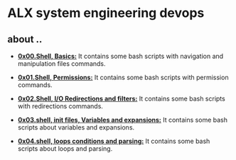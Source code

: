# ALX system engineering devops
 
## about ..
 - **[0x00.Shell, Basics:](./0x00-shell_basics)** It contains some bash scripts with navigation and manipulation files commands.

 - **[0x01.Shell, Permissions:](./0x01-shell_permissions)** It contains some bash scripts with permission commands. 

 - **[0x02.Shell, I/O Redirections and filters:](./0x02-shell_redirections)** It contains some bash scripts with redirections commands.

 - **[0x03.shell, init files, Variables and expansions:](./0x03-shell_variables_expansions)** It contains some bash scripts about variables and expansions.
 
 - **[0x04.shell, loops conditions and parsing:](./0x04-loops_conditions_and_parsing)** It contains some bash scripts about loops and parsing.
